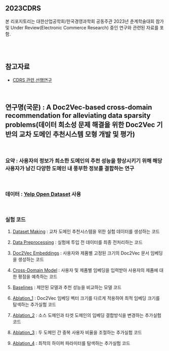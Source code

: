 ## 2023CDRS
본 리포지토리는 대한산업공학회/한국경영과학회 공동주관 2023년 춘계학술대회 참가 및 Under Review(Electronic Commerce Research) 중인 연구와 관련된 자료를 포함.

<br/>
<br/>

## 참고자료 
 
* [CDRS 관련 선행연구](https://www.notion.so/Cross-Domain-Recommendation-Ref-b0b19566c9194314a8bca813d0c2aad6)

<br/>

## 연구명(국문) : A Doc2Vec-based cross-domain recommendation for alleviating data sparsity problems(데이터 희소성 문제 해결을 위한 Doc2Vec 기반의 교차 도메인 추천시스템 모형 개발 및 평가)

<br/>

### 요약 : 사용자의 정보가 희소한 도메인의 추천 성능을 향상시키기 위해 해당 사용자가 남긴 다양한 도메인 내 풍부한 정보를 결합하는 연구

<br/>

### 데이터 : [Yelp Open Dataset](https://www.yelp.com/dataset) 사용

<br/>

### 실험 코드 

1. [Dataset Making](/2023CDRS/codes/yelp_make_dset.ipynb) : 교차 도메인 추천시스템을 위한 실험 데이터를 생성하는 코드
   

2. [Data Preprocessing](/2023CDRS/codes/yelp_preprocessing.ipynb) : 실험에 투입 전 데이터를 최종 전처리하는 코드

3. [Doc2Vec Embeddings](/2023CDRS/codes/Doc2Vec_embeddings.ipynb) : 사용자와 제품별 고정된 크기의 Doc2Vec 문서 임베딩을 생성하는 코드

4. [Cross-Domain Model](/2023CDRS/codes/Cross_Domain_Model.ipynb) : 사용자 및 제품별 임베딩을 입력받아 사용자의 제품에 대한 평점을 예측하는 코드

5. [Baselines](/2023CDRS/codes/Baselines.ipynb) : 제안된 모델과 추천 성능을 비교하는 모델 코드

6. [Ablation_1](/2023CDRS/codes/Ablation_1.ipynb) : Doc2Vec 임베딩 벡터 크기를 다르게 적용하여 최적 임베딩 크기를 탐색하는 추가실험 코드

7. [Ablation_2](/2023CDRS/codes/Ablation_2.ipynb) : 소스 도메인과 타겟 도메인의 임베딩 결합방식을 변경하는 추가실험 코드

8. [Ablation_3](/2023CDRS/codes/Ablation_3.ipynb) : 두 도메인 간 중복 사용자 비율을 조절하는 추가실험 코드

9. [Ablation_4](/2023CDRS/codes/Ablation_4.ipynb) : 최적의 하이퍼 파라미터를 탐색하는 추가실험 코드
